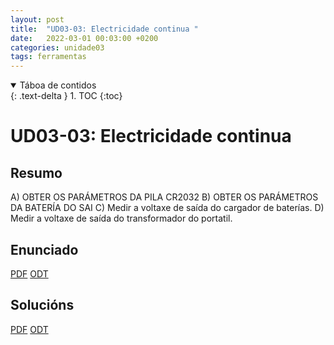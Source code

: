 ```yaml
---
layout: post
title:  "UD03-03: Electricidade continua "
date:   2022-03-01 00:03:00 +0200
categories: unidade03
tags: ferramentas
---
```


<details open markdown="block">
  <summary>
    Táboa de contidos
  </summary>
  {: .text-delta }
1. TOC
{:toc}
</details>

# UD03-03: Electricidade continua

## Resumo 
A)  OBTER OS PARÁMETROS DA PILA CR2032
B)  OBTER OS PARÁMETROS DA BATERÍA DO SAI 
C)  Medir a voltaxe de saída do cargador de baterías.
D)  Medir a voltaxe de saída do  transformador do portatil.

## Enunciado 
[PDF]({{site.baseurl}}/unidade03/t03-electricidade-continua.pdf)
[ODT]({{site.baseurl}}/unidade03/t03-electricidade-continua.odt)

## Solucións 
[PDF]({{site.baseurl}}/unidade03/t00-inventario-caixa-ferramentas.pdf)
[ODT]({{site.baseurl}}/unidade03/t00-inventario-caixa-ferramentas.odt)